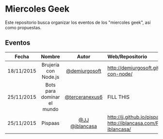 Miercoles Geek
==============

Este repositorio busca organizar los eventos de los "miercoles geek", así como propuestas.


## Eventos
|Fecha     |Nombre              |Autor        |Web/Repositorio|
|:--------:|:------------------:|:-----------:|:--------------|
|18/11/2015|Brujería con Node.js|[@demiurgosoft](demiurgosoft)|<http://demiurgosoft.github.io/brujeria-con-node/>|
|25/11/2015|Bots para dominar el mundo|[@terceranexus6](https://github.com/terceranexus6)|FILL THIS|
|25/11/2015|Pispaas|[@JJ](https://github.com/JJ) [@iblancasa]()|<http://jj.github.io/pispaas/> <http://iblancasa.com/PaaSalo-iblancasa/>
